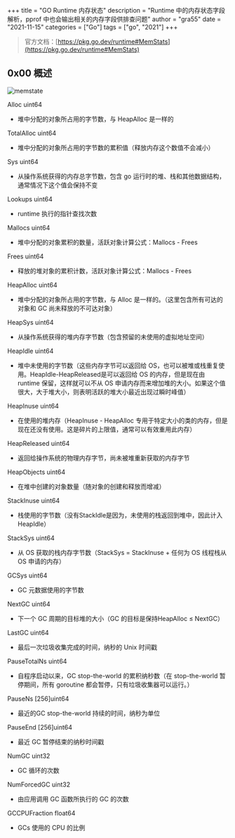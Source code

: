 +++
title = "GO Runtime 内存状态"
description = "Runtime 中的内存状态字段解析，pprof 中也会输出相关的内存字段供排查问题"
author = "gra55"
date = "2021-11-15"
categories = ["Go"]
tags = ["go", "2021"]
+++

> 官方文档：[https://pkg.go.dev/runtime#MemStats](https://pkg.go.dev/runtime#MemStats)

## 0x00 概述

![memstate](/img/2021/11/go-memstate.png)

Alloc uint64
+ 堆中分配的对象所占用的字节数，与 HeapAlloc 是一样的

TotalAlloc uint64
+ 堆中分配的对象所占用的字节数的累积值（释放内存这个数值不会减小）

Sys uint64
+ 从操作系统获得的内存总字节数，包含 go 运行时的堆、栈和其他数据结构，通常情况下这个值会保持不变

Lookups uint64
+ runtime 执行的指针查找次数

Mallocs uint64
+ 堆中分配的对象累积的数量，活跃对象计算公式：Mallocs - Frees

Frees uint64
+ 释放的堆对象的累积计数，活跃对象计算公式：Mallocs - Frees

HeapAlloc uint64
+ 堆中分配的对象所占用的字节数，与 Alloc 是一样的。（这里包含所有可达的对象和 GC 尚未释放的不可达对象）

HeapSys uint64
+ 从操作系统获得的堆内存字节数（包含预留的未使用的虚拟地址空间）

HeapIdle uint64
+ 堆中未使用的字节数（这些内存字节可以返回给 OS，也可以被堆或栈重复使用。HeapIdle-HeapReleased是可以返回给 OS 的内存，但是现在由 runtime 保留，这样就可以不从 OS 申请内存而来增加堆的大小。如果这个值很大，大于堆大小，则表明活跃的堆大小最近出现过瞬时峰值）

HeapInuse uint64
+ 在使用的堆内存（HeapInuse - HeapAlloc 专用于特定大小的类的内存，但是现在还没有使用。这是碎片的上限值，通常可以有效重用此内存）

HeapReleased uint64
+ 返回给操作系统的物理内存字节，尚未被堆重新获取的内存字节

HeapObjects uint64
+ 在堆中创建的对象数量（随对象的创建和释放而增减）

StackInuse uint64
+ 栈使用的字节数（没有StackIdle是因为，未使用的栈返回到堆中，因此计入 HeapIdle）

StackSys uint64
+ 从 OS 获取的栈内存字节数（StackSys = StackInuse + 任何为 OS 线程栈从 OS 申请的内存）

GCSys uint64
+ GC 元数据使用的字节数

NextGC uint64
+ 下一个 GC 周期的目标堆的大小（GC 的目标是保持HeapAlloc ≤ NextGC）

LastGC uint64
+ 最后一次垃圾收集完成的时间，纳秒的 Unix 时间戳

PauseTotalNs uint64
+ 自程序启动以来，GC stop-the-world 的累积纳秒数（在 stop-the-world 暂停期间，所有 goroutine 都会暂停，只有垃圾收集器可以运行。）

PauseNs [256]uint64
+ 最近的GC stop-the-world 持续的时间，纳秒为单位

PauseEnd [256]uint64
+ 最近 GC 暂停结束的纳秒时间戳

NumGC uint32
+ GC 循环的次数

NumForcedGC uint32
+ 由应用调用 GC 函数所执行的 GC 的次数

GCCPUFraction float64
+ GCs 使用的 CPU 的比例
